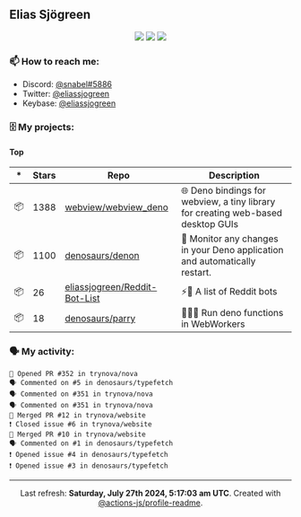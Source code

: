 ## Elias Sjögreen

<p align="center">
  <img src="https://img.shields.io/badge/🎂-dec. 2003-success" />
  <img src="https://img.shields.io/badge/🌎-Stockholm-informational" />
  <img src="https://img.shields.io/badge/👦-He/Him-informational" />
</p>

### 📫 How to reach me:

- Discord: [@snabel#5886](https://discord.com/users/267978757799673866)
- Twitter: [@eliassjogreen](https://twitter.com/eliassjogreen)
- Keybase: [@eliassjogreen](https://keybase.io/eliassjogreen)

### 🗄 My projects:

#### Top
|*|Stars|Repo|Description|
|---|---|---|---|
| 📦 | 1388 | [webview/webview_deno](https://github.com/webview/webview_deno) | 🌐 Deno bindings for webview, a tiny library for creating web-based desktop GUIs |
| 📦 | 1100 | [denosaurs/denon](https://github.com/denosaurs/denon) | 👀 Monitor any changes in your Deno application and automatically restart. |
| 📦 | 26 | [eliassjogreen/Reddit-Bot-List](https://github.com/eliassjogreen/Reddit-Bot-List) | ⚡️🤖 A list of Reddit bots |
| 📦 | 18 | [denosaurs/parry](https://github.com/denosaurs/parry) | 👷🏽‍♂️ Run deno functions in WebWorkers |

### 🗣 My activity:

```
💪 Opened PR #352 in trynova/nova
🗣 Commented on #5 in denosaurs/typefetch
🗣 Commented on #351 in trynova/nova
🗣 Commented on #351 in trynova/nova
🎉 Merged PR #12 in trynova/website
❗️ Closed issue #6 in trynova/website
🎉 Merged PR #10 in trynova/website
🗣 Commented on #1 in denosaurs/typefetch
❗️ Opened issue #4 in denosaurs/typefetch
❗️ Opened issue #3 in denosaurs/typefetch
```

------------
<p align="center">Last refresh: <b>Saturday, July 27th 2024, 5:17:03 am UTC</b>. Created with <a href=https://github.com/marketplace/actions/profile-readme>@actions-js/profile-readme</a>.</p>
